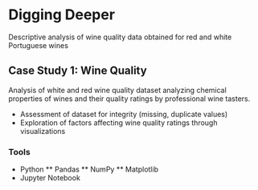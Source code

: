 # Digging Deeper
Descriptive analysis of wine quality data obtained for red and white Portuguese wines

## Case Study 1: Wine Quality 
Analysis of white and red wine quality dataset analyzing chemical properties of wines and their quality ratings by professional wine tasters. 
* Assessment of dataset for integrity (missing, duplicate values)
* Exploration of factors affecting wine quality ratings through visualizations

### Tools
* Python
** Pandas
** NumPy 
** Matplotlib
* Jupyter Notebook

